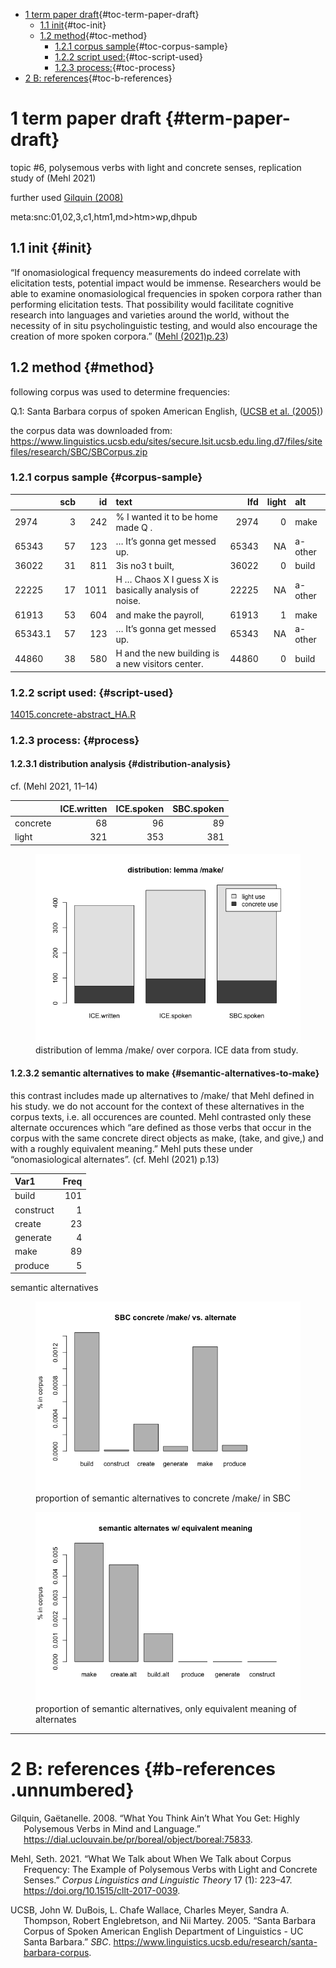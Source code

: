 -   [1 term paper draft](#term-paper-draft){#toc-term-paper-draft}
    -   [1.1 init](#init){#toc-init}
    -   [1.2 method](#method){#toc-method}
        -   [1.2.1 corpus sample](#corpus-sample){#toc-corpus-sample}
        -   [1.2.2 script used:](#script-used){#toc-script-used}
        -   [1.2.3 process:](#process){#toc-process}
-   [2 B: references](#b-references){#toc-b-references}

# 1 term paper draft {#term-paper-draft}

topic \#6, polysemous verbs with light and concrete senses, replication
study of (Mehl 2021)

further used [Gilquin
(2008)](https://dial.uclouvain.be/pr/boreal/object/boreal:75833)

meta:snc:01,02,3,c1,htm1,md&gt;htm&gt;wp,dhpub

## 1.1 init {#init}

“If onomasiological frequency measurements do indeed correlate with
elicitation tests, potential impact would be immense. Researchers would
be able to examine onomasiological frequencies in spoken corpora rather
than performing elicitation tests. That possibility would facilitate
cognitive research into languages and varieties around the world,
without the necessity of in situ psycholinguistic testing, and would
also encourage the creation of more spoken corpora.” ([Mehl
(2021)](https://doi.org/10.1515/cllt-2017-0039)[p.23](https://doi.org/10.1515/cllt-2017-0039))

## 1.2 method {#method}

following corpus was used to determine frequencies:

Q.1: Santa Barbara corpus of spoken American English, ([UCSB et al.
(2005)](https://www.linguistics.ucsb.edu/research/santa-barbara-corpus))

the corpus data was downloaded from:
<https://www.linguistics.ucsb.edu/sites/secure.lsit.ucsb.edu.ling.d7/files/sitefiles/research/SBC/SBCorpus.zip>

### 1.2.1 corpus sample {#corpus-sample}

|         | scb |   id | text                                                  |   lfd | light | alt     |
|:------|---:|----:|:----------------------------------------|----:|----:|:------|
| 2974    |   3 |  242 | % I wanted it to be home made Q .                     |  2974 |     0 | make    |
| 65343   |  57 |  123 | … It’s gonna get messed up.                           | 65343 |    NA | a-other |
| 36022   |  31 |  811 | 3is no3 t built,                                      | 36022 |     0 | build   |
| 22225   |  17 | 1011 | H … Chaos X I guess X is basically analysis of noise. | 22225 |    NA | a-other |
| 61913   |  53 |  604 | and make the payroll,                                 | 61913 |     1 | make    |
| 65343.1 |  57 |  123 | … It’s gonna get messed up.                           | 65343 |    NA | a-other |
| 44860   |  38 |  580 | H and the new building is a new visitors center.      | 44860 |     0 | build   |

### 1.2.2 script used: {#script-used}

[14015.concrete-abstract_HA.R](https://github.com/esteeschwarz/SPUND-LX/blob/main/corpusLX/14015-HA/14015.concrete-abstract_HA.R)

### 1.2.3 process: {#process}

#### 1.2.3.1 distribution analysis {#distribution-analysis}

cf. (Mehl 2021, 11–14)

|          | ICE.written | ICE.spoken | SBC.spoken |
|:---------|------------:|-----------:|-----------:|
| concrete |          68 |         96 |         89 |
| light    |         321 |        353 |        381 |

<figure>
<img src="README_files/figure-markdown_phpextra/fig-01-dist-1.png"
alt="distribution of lemma /make/ over corpora. ICE data from study." />
<figcaption aria-hidden="true">distribution of lemma /make/ over
corpora. ICE data from study.</figcaption>
</figure>

#### 1.2.3.2 semantic alternatives to make {#semantic-alternatives-to-make}

this contrast includes made up alternatives to /make/ that Mehl defined
in his study. we do not account for the context of these alternatives in
the corpus texts, i.e. all occurences are counted. Mehl contrasted only
these alternate occurences which “are defined as those verbs that occur
in the corpus with the same concrete direct objects as make, (take, and
give,) and with a roughly equivalent meaning.” Mehl puts these under
“onomasiological alternates”. (cf. Mehl (2021) p.13)

| Var1      | Freq |
|:----------|-----:|
| build     |  101 |
| construct |    1 |
| create    |   23 |
| generate  |    4 |
| make      |   89 |
| produce   |    5 |

semantic alternatives

<figure>
<img src="README_files/figure-markdown_phpextra/fig-02-alt-1.png"
alt="proportion of semantic alternatives to concrete /make/ in SBC" />
<figcaption aria-hidden="true">proportion of semantic alternatives to
concrete /make/ in SBC</figcaption>
</figure>

<figure>
<img src="README_files/figure-markdown_phpextra/fig-03-alt-1.png"
alt="proportion of semantic alternatives, only equivalent meaning of alternates" />
<figcaption aria-hidden="true">proportion of semantic alternatives, only
equivalent meaning of alternates</figcaption>
</figure>

------------------------------------------------------------------------

# 2 B: references {#b-references .unnumbered}

<div id="refs" class="references csl-bib-body hanging-indent"
markdown="1">

<div id="ref-gilquin_what_2008" class="csl-entry" markdown="1">

Gilquin, Gaëtanelle. 2008. “What You Think Ain’t What You Get: Highly
Polysemous Verbs in Mind and Language.”
<https://dial.uclouvain.be/pr/boreal/object/boreal:75833>.

</div>

<div id="ref-mehl_what_2021" class="csl-entry" markdown="1">

Mehl, Seth. 2021. “What We Talk about When We Talk about Corpus
Frequency: The Example of Polysemous Verbs with Light and Concrete
Senses.” *Corpus Linguistics and Linguistic Theory* 17 (1): 223–47.
<https://doi.org/10.1515/cllt-2017-0039>.

</div>

<div id="ref-ucsb_santa_2005" class="csl-entry" markdown="1">

UCSB, John W. DuBois, L. Chafe Wallace, Charles Meyer, Sandra A.
Thompson, Robert Englebretson, and Nii Martey. 2005. “Santa Barbara
Corpus of Spoken American English Department of Linguistics - UC Santa
Barbara.” *SBC*.
<https://www.linguistics.ucsb.edu/research/santa-barbara-corpus>.

</div>

</div>
